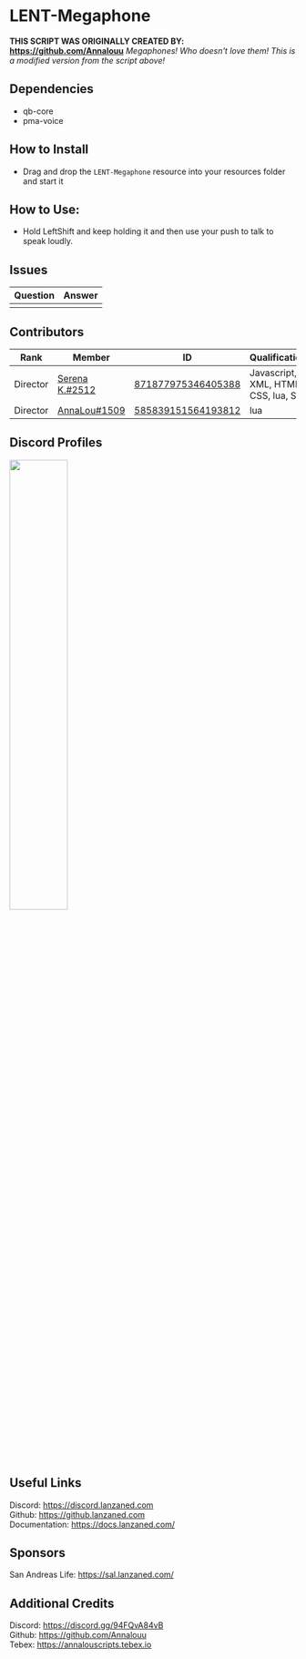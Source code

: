 # LENT-Megaphone
**THIS SCRIPT WAS ORIGINALLY CREATED BY: https://github.com/Annalouu**
*Megaphones! Who doesn't love them! This is a modified version from the script above!*

## Dependencies
- qb-core
- pma-voice

## How to Install
- Drag and drop the `LENT-Megaphone` resource into your resources folder and start it

## How to Use: 
- Hold LeftShift and keep holding it and then use your push to talk to speak loudly.

## Issues
|  Question |  Answer |
|----       |----     |
|           |         |

## Contributors
|  Rank       |  Member       | ID                 | Qualifications                       |
|----         |----           |----                |----                                  |
| Director    | [Serena K.#2512](https://discordapp.com/users/871877975346405388) | [871877975346405388](https://discordapp.com/users/871877975346405388) | Javascript, XML, HTML, CSS, lua, SQL |
| Director    | [AnnaLou#1509](https://discordapp.com/users/871877975346405388) | [585839151564193812](https://discordapp.com/users/585839151564193812) | lua |

## Discord Profiles
<div allign="center">

<a href="https://discordapp.com/users/871877975346405388"><img width="45%" src="https://discord.c99.nl/widget/theme-3/871877975346405388.png"/></a>

</div>

## Useful Links 
Discord: https://discord.lanzaned.com<br>
Github: https://github.lanzaned.com<br>
Documentation: https://docs.lanzaned.com/

## Sponsors
San Andreas Life: https://sal.lanzaned.com/

## Additional Credits
Discord: https://discord.gg/94FQvA84vB<br>
Github: https://github.com/Annalouu<br>
Tebex: https://annalouscripts.tebex.io

